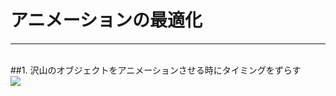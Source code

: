 # アニメーションの最適化
***
<br>
##1. <span class="red">沢山のオブジェクトをアニメーションさせる時にタイミングをずらす</span>

<div class="center">
<img src="contents/img/p0_1.gif">
</div>